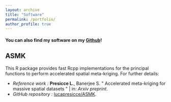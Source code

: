 ```yaml
---
layout: archive
title: "Software"
permalink: /portfolio/
author_profile: true
---
```


#### You can also find my software on my [Github](https://github.com/lucapresicce)!

## ASMK 
This R package provides fast Rcpp implementations for the principal functions to perform accelerated spatial meta-kriging. For further details: 
 *  <i>Reference work :</i> <b>Presicce L.</b>, Banerjee S. &quot; Accelerated meta-kriging for massive spatial datasets &quot; | in: <i>Arxiv preprint</i>.
 *  <i>GitHub repository :</i> [lucapresicce/ASMK](https://github.com/lucapresicce/ASMK).


<!---  
[paper](https://www.aclweb.org/anthology/2021.hackashop-1.19.pdf) |
[slides](https://myrthereuver.github.io/talks/Slides_ArgMiningstance.pdf)  |
[poster](https://myrthereuver.github.io/talks/MattisReuver_HackathonReport%20(6).pdf) |
[code/demo](https://github.com/myrthereuver/Hackathon_MediaComments/blob/main/Hackathon_comments_script.ipynb)</sub>
--->
